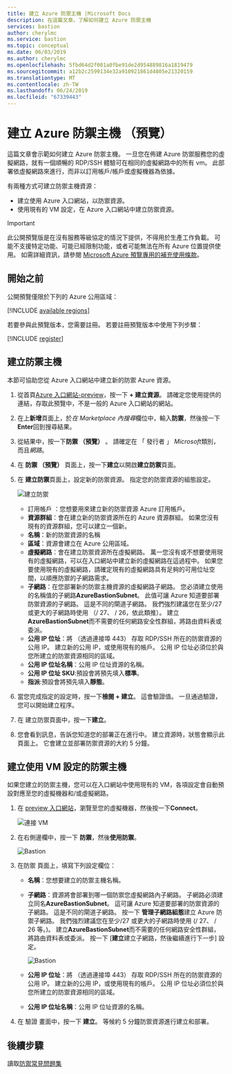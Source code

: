 ```yaml
---
title: 建立 Azure 防禦主機 |Microsoft Docs
description: 在這篇文章，了解如何建立 Azure 防禦主機
services: bastion
author: cherylmc
ms.service: bastion
ms.topic: conceptual
ms.date: 06/03/2019
ms.author: cherylmc
ms.openlocfilehash: 5fbd64d2f001a0fbe91de2d954889816a1819479
ms.sourcegitcommit: a12b2c2599134e32a910921861d4805e21320159
ms.translationtype: MT
ms.contentlocale: zh-TW
ms.lasthandoff: 06/24/2019
ms.locfileid: "67339443"
---
```

# <a name="create-an-azure-bastion-host-preview"></a>建立 Azure 防禦主機 （預覽）

這篇文章會示範如何建立 Azure 防禦主機。 一旦您在佈建 Azure 防禦服務您的虛擬網路，就有一個順暢的 RDP/SSH 體驗可在相同的虛擬網路中的所有 vm。 此部署依虛擬網路來進行，而非以訂用帳戶/帳戶或虛擬機器為依據。

有兩種方式可建立防禦主機資源：

* 建立使用 Azure 入口網站，以防禦資源。
* 使用現有的 VM 設定，在 Azure 入口網站中建立防禦資源。

> [!IMPORTANT]
> 此公開預覽版是在沒有服務等級協定的情況下提供，不得用於生產工作負載。 可能不支援特定功能、可能已經限制功能，或者可能無法在所有 Azure 位置提供使用。 如需詳細資訊，請參閱 [Microsoft Azure 預覽專用的補充使用條款](https://azure.microsoft.com/support/legal/preview-supplemental-terms/)。
>

## <a name="before-you-begin"></a>開始之前

公開預覽僅限於下列的 Azure 公用區域：

[!INCLUDE [available regions](../../includes/bastion-regions-include.md)]

若要參與此預覽版本，您需要註冊。 若要註冊預覽版本中使用下列步驟：

[!INCLUDE [register](../../includes/bastion-preview-register-include.md)]

## <a name="createhost"></a>建立防禦主機

本節可協助您從 Azure 入口網站中建立新的防禦 Azure 資源。

1. 從首頁[Azure 入口網站-preview](https://aka.ms/BastionHost)，按一下 **+ 建立資源**。 請確定您使用提供的連結，存取此預覽中，不是一般的 Azure 入口網站的網站。

1. 在上**新增**頁面上，於*在 Marketplace 內搜尋*欄位中，輸入**防禦**，然後按一下**Enter**回到搜尋結果。

1. 從結果中，按一下**防禦 （預覽）** 。 請確定在 「 發行者 」 *Microsoft*類別，而且*網路*。

1. 在 **防禦 （預覽）** 頁面上，按一下**建立**以開啟**建立防禦**頁面。

1. 在 **建立防禦**頁面上，設定新的防禦資源。 指定您的防禦資源的組態設定。

    ![建立防禦](./media/bastion-create-host-portal/settings.png)

    * 訂用帳戶  ：您想要用來建立新的防禦資源 Azure 訂用帳戶。
    * **資源群組**：會在建立新的防禦資源所在的 Azure 資源群組。 如果您沒有現有的資源群組，您可以建立一個新。
    * **名稱**：新的防禦資源的名稱
    * **區域**：資源會建立在 Azure 公用區域。
    * **虛擬網路**：會在建立防禦資源所在虛擬網路。 萬一您沒有或不想要使用現有的虛擬網路，可以在入口網站中建立新的虛擬網路在這過程中。 如果您要使用現有的虛擬網路，請確定現有的虛擬網路具有足夠的可用位址空間，以順應防禦的子網路需求。
    * **子網路**：在您部署新的防禦主機資源的虛擬網路子網路。 您必須建立使用的名稱值的子網路**AzureBastionSubnet**。 此值可讓 Azure 知道要部署防禦資源的子網路。 這是不同的閘道子網路。 我們強烈建議您在至少/27 或更大的子網路時使用 （/ 27、 / 26，依此類推）。 建立**AzureBastionSubnet**而不需要的任何網路安全性群組，將路由資料表或委派。
    * **公用 IP 位址**：將 （透過連接埠 443） 存取 RDP/SSH 所在的防禦資源的公用 IP。 建立新的公用 IP，或使用現有的帳戶。 公用 IP 位址必須位於與您所建立的防禦資源相同的區域。
    * **公用 IP 位址名稱**：公用 IP 位址資源的名稱。
    * **公用 IP 位址 SKU**:預設會將預先填入**標準**。
    * **指派**:預設會將預先填入**靜態**。

1. 當您完成指定的設定時，按一下**檢閱 + 建立**。 這會驗證值。 一旦通過驗證，您可以開始建立程序。
1. 在 建立防禦頁面中，按一下**建立**。
1. 您會看到訊息，告訴您知道您的部署正在進行中。 建立資源時，狀態會顯示此頁面上。 它會建立並部署防禦資源的大約 5 分鐘。

## <a name="createvmset"></a>建立使用 VM 設定的防禦主機

如果您建立的防禦主機，您可以在入口網站中使用現有的 VM，各項設定會自動預設對應至您的虛擬機器和/或虛擬網路。

1. 在  [preview 入口網站](https://aka.ms/BastionHost)，瀏覽至您的虛擬機器，然後按一下**Connect**。

    ![連接 VM](./media/bastion-create-host-portal/vmsettings.png)

1. 在右側邊欄中，按一下 **防禦**，然後**使用防禦**。

    ![Bastion](./media/bastion-create-host-portal/vmbastion.png)

1. 在防禦 頁面上，填寫下列設定欄位：

    * **名稱**：您想要建立的防禦主機名稱。
    * **子網路**：資源將會部署到哪一個防禦您虛擬網路內子網路。 子網路必須建立同名**AzureBastionSubnet**。 這可讓 Azure 知道要部署的防禦資源的子網路。 這是不同的閘道子網路。 按一下 **管理子網路組態**建立 Azure 防禦子網路。 我們強烈建議您在至少/27 或更大的子網路時使用 (/ 27、 / 26 等。)。 建立**AzureBastionSubnet**而不需要的任何網路安全性群組，將路由資料表或委派。 按一下 [**建立**建立子網路，然後繼續進行下一步] 設定。

      ![Bastion](./media/bastion-create-host-portal/subnet.png)
      
    * **公用 IP 位址**：將 （透過連接埠 443） 存取 RDP/SSH 所在的防禦資源的公用 IP。 建立新的公用 IP，或使用現有的帳戶。 公用 IP 位址必須位於與您所建立的防禦資源相同的區域。
    * **公用 IP 位址名稱**：公用 IP 位址資源的名稱。
1. 在 驗證 畫面中，按一下 **建立**。 等候約 5 分鐘防禦資源進行建立和部署。

## <a name="next-steps"></a>後續步驟

讀取[防禦常見問題集](bastion-faq.md)